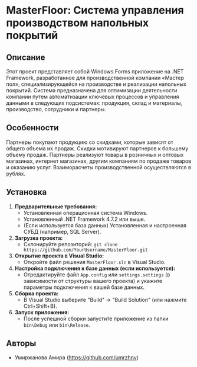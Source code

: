 # MasterFloor: Система управления производством напольных покрытий

## Описание

Этот проект представляет собой Windows Forms приложение на .NET Framework, разработанное для производственной компании «Мастер пол», специализирующейся на производстве и реализации напольных покрытий. Система предназначена для оптимизации деятельности компании путем автоматизации ключевых процессов и управления данными в следующих подсистемах: продукция, склад и материалы, производство, сотрудники и партнеры.

## Особенности
Партнеры покупают продукцию со скидками, которые зависят от общего 
объема их продаж. Скидки мотивируют партнеров к большему объему продаж. 
Партнеры реализуют товары в розничных и оптовых магазинах, интернет
магазинах, другим компаниям по продаже товаров и оказанию услуг. 
Взаиморасчеты 
производственной 
осуществляются в рублях.

## Установка

1.  **Предварительные требования:**
    - Установленная операционная система Windows.
    - Установленный .NET Framework 4.7.2 или выше.
    - (Если используется база данных) Установленная и настроенная СУБД (например, SQL Server).
2.  **Загрузка проекта:**
    - Склонируйте репозиторий: `git clone https://github.com/YourUsername/MasterFloor.git`
3.  **Открытие проекта в Visual Studio:**
    - Откройте файл решения `MasterFloor.sln` в Visual Studio.
4.  **Настройка подключения к базе данных (если используется):**
    - Отредактируйте файл `App.config` или `settings.settings` (в зависимости от структуры вашего проекта) и укажите параметры подключения к вашей базе данных.
5.  **Сборка проекта:**
    - В Visual Studio выберите "Build" -> "Build Solution" (или нажмите Ctrl+Shift+B).
6.  **Запуск приложения:**
    - После успешной сборки запустите приложение из папки `bin\Debug` или `bin\Release`.

## Авторы

- Умиржанова Амира (https://github.com/umrzhnv)
